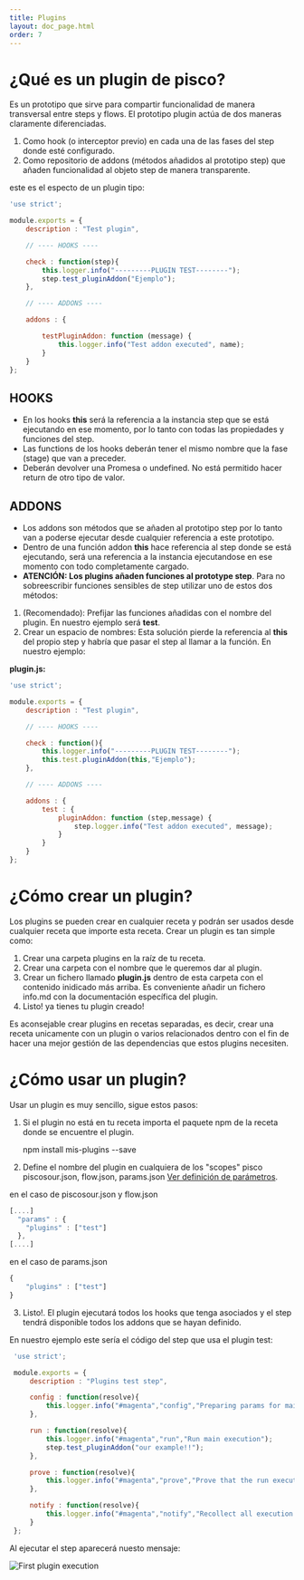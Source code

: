 ```yaml
---
title: Plugins
layout: doc_page.html
order: 7
---
```


# ¿Qué es un plugin de pisco?

Es un prototipo que sirve para compartir funcionalidad de manera transversal entre steps y flows. El prototipo plugin actúa de dos maneras claramente diferenciadas.

 1. Como hook (o interceptor previo) en cada una de las fases del step donde esté configurado.
 2. Como repositorio de addons (métodos añadidos al prototipo step) que añaden funcionalidad al objeto step de manera transparente.

este es el especto de un plugin tipo:

```js
'use strict';

module.exports = {
    description : "Test plugin",

    // ---- HOOKS ----

    check : function(step){
        this.logger.info("---------PLUGIN TEST--------");
        step.test_pluginAddon("Ejemplo");
    },

    // ---- ADDONS ----

    addons : {

        testPluginAddon: function (message) {
            this.logger.info("Test addon executed", name);
        }
    }
};
```

## HOOKS
 - En los hooks **this** será la referencia a la instancia step que se está ejecutando en ese momento, por lo tanto con todas las propiedades y funciones del step.
 - Las functions de los hooks deberán tener el mismo nombre que la fase (stage) que van a preceder.
 - Deberán devolver una Promesa o undefined. No está permitido hacer return de otro tipo de valor.

## ADDONS
 - Los addons son métodos que se añaden al prototipo step por lo tanto van a poderse ejecutar desde cualquier referencia a este prototipo.
 - Dentro de una función addon **this** hace referencia al step donde se está ejecutando, será una referencia a la instancia ejecutandose en ese momento con todo completamente cargado.
 - **ATENCIÓN: Los plugins añaden funciones al prototype step**. Para no sobreescribir funciones sensibles de step utilizar uno de estos dos métodos:

  1. (Recomendado): Prefijar las funciones añadidas con el nombre del plugin. En nuestro ejemplo será **test**.
  2. Crear un espacio de nombres: Esta solución pierde la referencia al **this** del propio step y habría que pasar el step al llamar a la función. En nuestro ejemplo:

  **plugin.js:**

```js
'use strict';

module.exports = {
    description : "Test plugin",

    // ---- HOOKS ----

    check : function(){
        this.logger.info("---------PLUGIN TEST--------");
        this.test.pluginAddon(this,"Ejemplo");
    },

    // ---- ADDONS ----

    addons : {
        test : {
            pluginAddon: function (step,message) {
                step.logger.info("Test addon executed", message);
            }
        }
    }
};
```


# ¿Cómo crear un plugin?

Los plugins se pueden crear en cualquier receta y podrán ser usados desde cualquier receta que importe esta receta. Crear un plugin es tan simple como:

1. Crear una carpeta plugins en la raíz de tu receta.
2. Crear una carpeta con el nombre que le queremos dar al plugin.
3. Crear un fichero llamado **plugin.js** dentro de esta carpeta con el contenido inidicado más arriba. Es conveniente añadir un fichero info.md con la documentación específica del plugin.
4. Listo! ya tienes tu plugin creado!

Es aconsejable crear plugins en recetas separadas, es decir, crear una receta unicamente con un plugin o varios relacionados dentro con el fin de hacer una mejor gestión de las dependencias que estos plugins necesiten.

# ¿Cómo usar un plugin?

Usar un plugin es muy sencillo, sigue estos pasos:

1. Si el plugin no está en tu receta importa el paquete npm de la receta donde se encuentre el plugin.

    npm install mis-plugins --save

2. Define el nombre del plugin en cualquiera de los "scopes" pisco piscosour.json, flow.json, params.json [Ver definición de parámetros](Load_Parameters.md).

en el caso de piscosour.json y flow.json

```js
[....]
  "params" : {
    "plugins" : ["test"]
  },
[....]
```

en el caso de params.json

```js
{
    "plugins" : ["test"]
}
```

3. Listo!. El plugin ejecutará todos los hooks que tenga asociados y el step tendrá disponible todos los addons que se hayan definido.

 En nuestro ejemplo este sería el código del step que usa el plugin test:

```js
 'use strict';

 module.exports = {
     description : "Plugins test step",

     config : function(resolve){
         this.logger.info("#magenta","config","Preparing params for main execution");
     },

     run : function(resolve){
         this.logger.info("#magenta","run","Run main execution");
         step.test_pluginAddon("our example!!");
     },

     prove : function(resolve){
         this.logger.info("#magenta","prove","Prove that the run execution was ok");
     },

     notify : function(resolve){
         this.logger.info("#magenta","notify","Recollect all execution information and notify");
     }
 };

```

Al ejecutar el step aparecerá nuesto mensaje:

![First plugin execution](images/plugins1.png)
